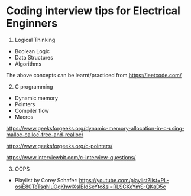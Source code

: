 # Coding interview tips for Electrical Enginners

1. Logical Thinking
- Boolean Logic
- Data Structures
- Algorithms

The above concepts can be learnt/practiced from https://leetcode.com/


2. C programming
- Dynamic memory
- Pointers
- Compiler flow
- Macros

https://www.geeksforgeeks.org/dynamic-memory-allocation-in-c-using-malloc-calloc-free-and-realloc/

https://www.geeksforgeeks.org/c-pointers/

https://www.interviewbit.com/c-interview-questions/

3. OOPS
- Playlist by Corey Schafer: https://youtube.com/playlist?list=PL-osiE80TeTsqhIuOqKhwlXsIBIdSeYtc&si=RLSCKeYmS-QKaD5c
